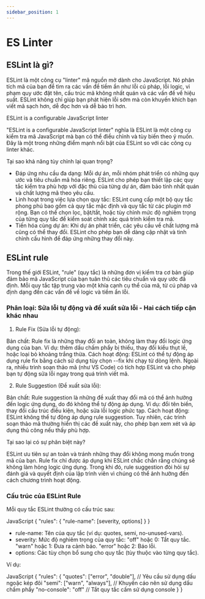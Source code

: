 ```yaml
---
sidebar_position: 1
---
```


# ES Linter

## ESLint là gì?
ESLint là một công cụ "linter" mã nguồn mở dành cho JavaScript. Nó phân tích mã của bạn để tìm ra các vấn đề tiềm ẩn như lỗi cú pháp, lỗi logic, vi phạm quy ước đặt tên, cấu trúc mã không nhất quán và các vấn đề về hiệu suất. ESLint không chỉ giúp bạn phát hiện lỗi sớm mà còn khuyến khích bạn viết mã sạch hơn, dễ đọc hơn và dễ bảo trì hơn.

ESLint is a configurable JavaScript linter

"ESLint is a configurable JavaScript linter" nghĩa là ESLint là một công cụ kiểm tra mã JavaScript mà bạn có thể điều chỉnh và tùy biến theo ý muốn. Đây là một trong những điểm mạnh nổi bật của ESLint so với các công cụ linter khác.

Tại sao khả năng tùy chỉnh lại quan trọng?

- Đáp ứng nhu cầu đa dạng: Mỗi dự án, mỗi nhóm phát triển có những quy ước và tiêu chuẩn mã hóa riêng. ESLint cho phép bạn thiết lập các quy tắc kiểm tra phù hợp với đặc thù của từng dự án, đảm bảo tính nhất quán và chất lượng mã theo yêu cầu.
- Linh hoạt trong việc lựa chọn quy tắc: ESLint cung cấp một bộ quy tắc phong phú bao gồm cả quy tắc mặc định và quy tắc từ các plugin mở rộng. Bạn có thể chọn lọc, bật/tắt, hoặc tùy chỉnh mức độ nghiêm trọng của từng quy tắc để kiểm soát chính xác quá trình kiểm tra mã.
- Tiến hóa cùng dự án: Khi dự án phát triển, các yêu cầu về chất lượng mã cũng có thể thay đổi. ESLint cho phép bạn dễ dàng cập nhật và tinh chỉnh cấu hình để đáp ứng những thay đổi này.

## ESLint rule

Trong thế giới ESLint, "rule" (quy tắc) là những đơn vị kiểm tra cơ bản giúp đảm bảo mã JavaScript của bạn tuân thủ các tiêu chuẩn và quy ước đã định. Mỗi quy tắc tập trung vào một khía cạnh cụ thể của mã, từ cú pháp và định dạng đến các vấn đề về logic và tiềm ẩn lỗi.

### Phân loại: Sửa lỗi tự động và đề xuất sửa lỗi - Hai cách tiếp cận khác nhau

1. Rule Fix (Sửa lỗi tự động):

Bản chất: Rule fix là những thay đổi an toàn, không làm thay đổi logic ứng dụng của bạn. Ví dụ: thêm dấu chấm phẩy bị thiếu, thay đổi kiểu thụt lề, hoặc loại bỏ khoảng trắng thừa.
Cách hoạt động: ESLint có thể tự động áp dụng rule fix bằng cách sử dụng tùy chọn --fix khi chạy từ dòng lệnh. Ngoài ra, nhiều trình soạn thảo mã (như VS Code) có tích hợp ESLint và cho phép bạn tự động sửa lỗi ngay trong quá trình viết mã.

2. Rule Suggestion (Đề xuất sửa lỗi):

Bản chất: Rule suggestion là những đề xuất thay đổi mã có thể ảnh hưởng đến logic ứng dụng, do đó không thể tự động áp dụng. Ví dụ: đổi tên biến, thay đổi cấu trúc điều kiện, hoặc sửa lỗi logic phức tạp.
Cách hoạt động: ESLint không thể tự động áp dụng rule suggestion. Tuy nhiên, các trình soạn thảo mã thường hiển thị các đề xuất này, cho phép bạn xem xét và áp dụng thủ công nếu thấy phù hợp.


Tại sao lại có sự phân biệt này?

ESLint ưu tiên sự an toàn và tránh những thay đổi không mong muốn trong mã của bạn. Rule fix chỉ được áp dụng khi ESLint chắc chắn rằng chúng sẽ không làm hỏng logic ứng dụng. Trong khi đó, rule suggestion đòi hỏi sự đánh giá và quyết định của lập trình viên vì chúng có thể ảnh hưởng đến cách chương trình hoạt động.


### Cấu trúc của ESLint Rule

Mỗi quy tắc ESLint thường có cấu trúc sau:

JavaScript
{
    "rules": {
        "rule-name": [severity, options]
    }
}


- rule-name: Tên của quy tắc (ví dụ: quotes, semi, no-unused-vars).
- severity: Mức độ nghiêm trọng của quy tắc:
"off" hoặc 0: Tắt quy tắc.
"warn" hoặc 1: Đưa ra cảnh báo.
"error" hoặc 2: Báo lỗi.
- options: Các tùy chọn bổ sung cho quy tắc (tùy thuộc vào từng quy tắc).


Ví dụ:

JavaScript
{
    "rules": {
        "quotes": ["error", "double"], // Yêu cầu sử dụng dấu ngoặc kép đôi
        "semi": ["warn", "always"],    // Khuyến cáo nên sử dụng dấu chấm phẩy
        "no-console": "off"            // Tắt quy tắc cấm sử dụng console
    }
}
